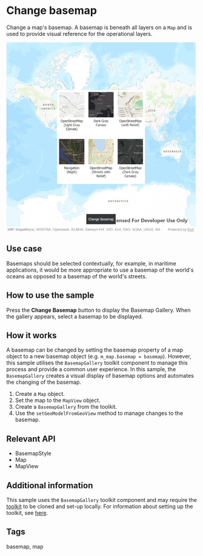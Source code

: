 # Change basemap

Change a map's basemap. A basemap is beneath all layers on a `Map` and is used to provide visual reference for the operational layers.

![](screenshot.png)

## Use case

Basemaps should be selected contextually, for example, in maritime applications, it would be more appropriate to use a basemap of the world's oceans as opposed to a basemap of the world's streets.

## How to use the sample

Press the **Change Basemap** button to display the Basemap Gallery. When the gallery appears, select a basemap to be displayed.

## How it works

A basemap can be changed by setting the basemap property of a map object to a new basemap object (e.g. `m_map.basemap = basemap`). However, this sample utilises the `BasemapGallery` toolkit component to manage this process and provide a common user experience. In this sample, the `BasemapGallery` creates a visual display of basemap options and automates the changing of the basemap.

1. Create a `Map` object.
2. Set the map to the `MapView` object.
3. Create a `BasemapGallery` from the toolkit.
4. Use the `setGeoModelFromGeoView` method to manage changes to the basemap.

## Relevant API

* BasemapStyle
* Map
* MapView

## Additional information

This sample uses the `BasemapGallery` toolkit component and may require the [toolkit](https://github.com/Esri/arcgis-runtime-toolkit-qt) to be cloned and set-up locally. For information about setting up the toolkit, see [here](https://github.com/Esri/arcgis-runtime-toolkit-qt/blob/main/uitools/README.md).

## Tags

basemap, map
